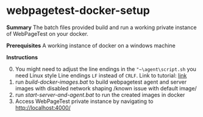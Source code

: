 # webpagetest-docker-setup

**Summary**
The batch files provided build and run a working private instance of WebPageTest on your docker.

**Prerequisites**
A working instance of docker on a windows machine

**Instructions**

0. You might need to adjust the line endings in the `"~\agent\script.sh` you need Linux style Line endings `LF` instead of `CRLF`. Link to tutorial: [link](https://support.nesi.org.nz/hc/en-gb/articles/218032857-Converting-from-Windows-style-to-UNIX-style-line-endings)
1. run *build-docker-images.bat* to build webpagetest agent and server images with disabled network shaping /known issue with default image/
2. run *start-server-and-agent.bat* to run the created images in docker
3. Access WebPageTest private instance by navigating to [http://localhost:4000/](http://localhost:4000/)
